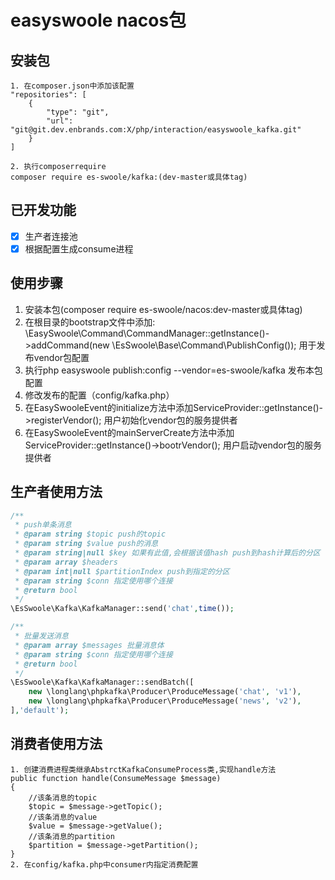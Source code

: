 # easyswoole nacos包

## 安装包
```
1. 在composer.json中添加该配置
"repositories": [
    {
        "type": "git",
        "url": "git@git.dev.enbrands.com:X/php/interaction/easyswoole_kafka.git"
    }
]

2. 执行composerrequire
composer require es-swoole/kafka:(dev-master或具体tag)
```

## 已开发功能
- [x] 生产者连接池
- [x] 根据配置生成consume进程

## 使用步骤
1. 安装本包(composer require es-swoole/nacos:dev-master或具体tag)
2. 在根目录的bootstrap文件中添加:
\EasySwoole\Command\CommandManager::getInstance()->addCommand(new \EsSwoole\Base\Command\PublishConfig());  用于发布vendor包配置 
5. 执行php easyswoole publish:config --vendor=es-swoole/kafka 发布本包配置
6. 修改发布的配置（config/kafka.php）
8. 在EasySwooleEvent的initialize方法中添加ServiceProvider::getInstance()->registerVendor(); 用户初始化vendor包的服务提供者
9. 在EasySwooleEvent的mainServerCreate方法中添加ServiceProvider::getInstance()->bootrVendor(); 用户启动vendor包的服务提供者


## 生产者使用方法
```php
/**
 * push单条消息
 * @param string $topic push的topic
 * @param string $value push的消息
 * @param string|null $key 如果有此值,会根据该值hash push到hash计算后的分区
 * @param array $headers
 * @param int|null $partitionIndex push到指定的分区
 * @param string $conn 指定使用哪个连接
 * @return bool
 */
\EsSwoole\Kafka\KafkaManager::send('chat',time());

/**
 * 批量发送消息
 * @param array $messages 批量消息体
 * @param string $conn 指定使用哪个连接
 * @return bool
 */
\EsSwoole\Kafka\KafkaManager::sendBatch([
    new \longlang\phpkafka\Producer\ProduceMessage('chat', 'v1'),
    new \longlang\phpkafka\Producer\ProduceMessage('news', 'v2'),
],'default');
```

## 消费者使用方法
```
1. 创建消费进程类继承AbstrctKafkaConsumeProcess类,实现handle方法
public function handle(ConsumeMessage $message)
{
    //该条消息的topic
    $topic = $message->getTopic();
    //该条消息的value
    $value = $message->getValue();
    //该条消息的partition
    $partition = $message->getPartition();
}
2. 在config/kafka.php中consumer内指定消费配置
```